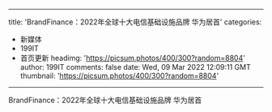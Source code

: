 
---
title: 'BrandFinance：2022年全球十大电信基础设施品牌 华为居首'
categories: 
 - 新媒体
 - 199IT
 - 首页更新
headimg: 'https://picsum.photos/400/300?random=8804'
author: 199IT
comments: false
date: Wed, 09 Mar 2022 12:09:11 GMT
thumbnail: 'https://picsum.photos/400/300?random=8804'
---

<div>   
BrandFinance：2022年全球十大电信基础设施品牌 华为居首  
</div>
            